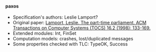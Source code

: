 #### paxos
- Specification's authors: Leslie Lamport?
- Original paper: <a href="https://lamport.azurewebsites.net/pubs/lamport-paxos.pdf">Lamport, Leslie. The part-time parliament. ACM Transactions on Computer Systems (TOCS) 16.2 (1998): 133-169.</a>
- Extended modules: Int, FinSet
- Computation models: crashes, lost/duplicated messages
- Some properties checked with TLC: TypeOK, Success


